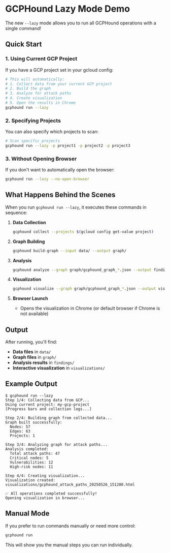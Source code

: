 # GCPHound Lazy Mode Demo

The new `--lazy` mode allows you to run all GCPHound operations with a single command!

## Quick Start

### 1. Using Current GCP Project

If you have a GCP project set in your gcloud config:

```bash
# This will automatically:
# 1. Collect data from your current GCP project
# 2. Build the graph
# 3. Analyze for attack paths
# 4. Create visualization
# 5. Open the results in Chrome
gcphound run --lazy
```

### 2. Specifying Projects

You can also specify which projects to scan:

```bash
# Scan specific projects
gcphound run --lazy -p project1 -p project2 -p project3
```

### 3. Without Opening Browser

If you don't want to automatically open the browser:

```bash
gcphound run --lazy --no-open-browser
```

## What Happens Behind the Scenes

When you run `gcphound run --lazy`, it executes these commands in sequence:

1. **Data Collection**
   ```bash
   gcphound collect --projects $(gcloud config get-value project)
   ```

2. **Graph Building**
   ```bash
   gcphound build-graph --input data/ --output graph/
   ```

3. **Analysis**
   ```bash
   gcphound analyze --graph graph/gcphound_graph_*.json --output findings/
   ```

4. **Visualization**
   ```bash
   gcphound visualize --graph graph/gcphound_graph_*.json --output visualizations/
   ```

5. **Browser Launch**
   - Opens the visualization in Chrome (or default browser if Chrome is not available)

## Output

After running, you'll find:
- **Data files** in `data/`
- **Graph files** in `graph/`
- **Analysis results** in `findings/`
- **Interactive visualization** in `visualizations/`

## Example Output

```
$ gcphound run --lazy
Step 1/4: Collecting data from GCP...
Using current project: my-gcp-project
[Progress bars and collection logs...]

Step 2/4: Building graph from collected data...
Graph built successfully:
  Nodes: 57
  Edges: 63
  Projects: 1

Step 3/4: Analyzing graph for attack paths...
Analysis completed:
  Total attack paths: 47
  Critical nodes: 5
  Vulnerabilities: 12
  High-risk nodes: 11

Step 4/4: Creating visualization...
Visualization created: visualizations/gcphound_attack_paths_20250526_151200.html

✅ All operations completed successfully!
Opening visualization in browser...
```

## Manual Mode

If you prefer to run commands manually or need more control:

```bash
gcphound run
```

This will show you the manual steps you can run individually. 
